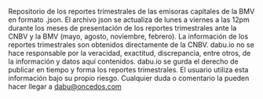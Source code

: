 Repositorio de los reportes trimestrales de las emisoras capitales de la BMV en formato .json. El archivo json se actualiza de lunes a viernes a las 12pm durante los meses de presentación de los reportes trimestrales ante la CNBV y la BMV (mayo, agosto, noviembre, febrero). La información de los reportes trimestrales son obtenidos directamente de la CNBV. dabu.io no se hace responsable por la veracidad, exactitud, discrepancia, entre otros, de la información y datos aquí contenidos. dabu.io se gurda el derecho de publicar en tiempo y forma los reportes trimestrales. El usuario utiliza esta información bajo su propio riesgo. Cualquier duda o comentario la pueden hacer llegar a dabu@oncedos.com
